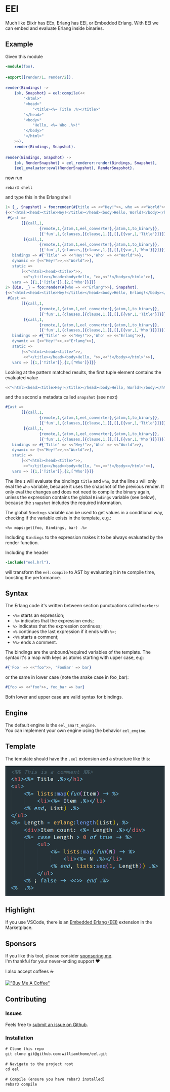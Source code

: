 # EEl

Much like Elixir has EEx, Erlang has EEl, or Embedded Erlang. With EEl we can embed and evaluate Erlang inside binaries.

## Example

Given this module

```erlang
-module(foo).

-export([render/1, render/2]).

render(Bindings) ->
    {ok, Snapshot} = eel:compile(<<
        "<html>"
        "<head>"
            "<title><%= Title .%></title>"
        "</head>"
        "<body>"
            "Hello, <%= Who .%>!"
        "</body>"
        "</html>"
    >>),
    render(Bindings, Snapshot).

render(Bindings, Snapshot) ->
    {ok, RenderSnapshot} = eel_renderer:render(Bindings, Snapshot),
    {eel_evaluator:eval(RenderSnapshot), RenderSnapshot}.
```

now run

```shell
rebar3 shell
```

and type this in the Erlang shell

```erlang
1> {_, Snapshot} = foo:render(#{title => <<"Hey!">>, who => <<"World">>}).
{<<"<html><head><title>Hey!</title></head><body>Hello, World!</body></html>">>,
 #{ast =>
       [[{call,1,
               {remote,1,{atom,1,eel_converter},{atom,1,to_binary}},
               [{'fun',1,{clauses,[{clause,1,[],[],[{var,1,'Title'}]}]}}]}],
        [{call,1,
               {remote,1,{atom,1,eel_converter},{atom,1,to_binary}},
               [{'fun',1,{clauses,[{clause,1,[],[],[{var,1,'Who'}]}]}}]}]],
   bindings => #{'Title' => <<"Hey!">>,'Who' => <<"World">>},
   dynamic => [<<"Hey!">>,<<"World">>],
   static =>
       [<<"<html><head><title>">>,
        <<"</title></head><body>Hello, ">>,<<"!</body></html>">>],
   vars => [{1,['Title']},{2,['Who']}]}}
2> {Bin, _} = foo:render(#{who => <<"Erlang">>}, Snapshot).
{<<"<html><head><title>Hey!</title></head><body>Hello, Erlang!</body></html>">>,
 #{ast =>
       [[{call,1,
               {remote,1,{atom,1,eel_converter},{atom,1,to_binary}},
               [{'fun',1,{clauses,[{clause,1,[],[],[{var,1,'Title'}]}]}}]}],
        [{call,1,
               {remote,1,{atom,1,eel_converter},{atom,1,to_binary}},
               [{'fun',1,{clauses,[{clause,1,[],[],[{var,1,'Who'}]}]}}]}]],
   bindings => #{'Title' => <<"Hey!">>,'Who' => <<"Erlang">>},
   dynamic => [<<"Hey!">>,<<"Erlang">>],
   static =>
       [<<"<html><head><title>">>,
        <<"</title></head><body>Hello, ">>,<<"!</body></html>">>],
   vars => [{1,['Title']},{2,['Who']}]}}
```

Looking at the pattern matched results, the first tuple element contains the evaluated value
```erlang
<<"<html><head><title>Hey!</title></head><body>Hello, World!</body></html>">>
```
and the second a metadata called `snapshot` (see next)
```erlang
#{ast =>
       [[{call,1,
               {remote,1,{atom,1,eel_converter},{atom,1,to_binary}},
               [{'fun',1,{clauses,[{clause,1,[],[],[{var,1,'Title'}]}]}}]}],
        [{call,1,
               {remote,1,{atom,1,eel_converter},{atom,1,to_binary}},
               [{'fun',1,{clauses,[{clause,1,[],[],[{var,1,'Who'}]}]}}]}]],
   bindings => #{'Title' => <<"Hey!">>,'Who' => <<"World">>},
   dynamic => [<<"Hey!">>,<<"World">>],
   static =>
       [<<"<html><head><title>">>,
        <<"</title></head><body>Hello, ">>,<<"!</body></html>">>],
   vars => [{1,['Title']},{2,['Who']}]}
```

The line `1` will evaluate the bindings `title` and `who`, but the line `2`
will only eval the `who` variable, because it uses the snapshot of the previous
render. It only eval the changes and does not need to compile the binary again, unless the expression contains the global `Bindings` variable (see below),
because the `snapshot` includes the required information.

The global `Bindings` variable can be used to get values in a conditional way, checking if the variable exists in the template, e.g.:

```
<%= maps:get(foo, Bindings, bar) .%>
```

Including `Bindings` to the expression makes it to be always evaluated by the render function.


Including the header

```erlang
-include("eel.hrl").
```

will transform the `eel:compile` to AST by evaluating it in te compile time, boosting the performance.

## Syntax

The Erlang code it's written between section punctuations called `markers`:
- `<%=` starts an expression;
- `.%>` indicates that the expression ends;
- `%>`  indicates that the expression continues;
- `<%`  continues the last expression if it ends with `%>`;
- `<%%` starts a comment;
- `%%>` ends a comment.

The bindings are the unbound/required variables of the template. The syntax it's a map with keys as atoms starting with upper case, e.g:

```erlang
#{'Foo' => <<"foo">>, 'FooBar' => bar}
```

or the same in lower case (note the snake case in foo_bar):

```erlang
#{foo => <<"foo">>, foo_bar => bar}
```

Both lower and upper case are valid syntax for bindings.

## Engine

The default engine is the `eel_smart_engine`.\
You can implement your own engine using the behavior `eel_engine`.

## Template

The template should have the `.eel` extension and a structure like this:

![Template](images/template.png)

## Highlight

If you use VSCode, there is an [Embedded Erlang (EEl)](https://marketplace.visualstudio.com/items?itemName=williamthome.eel) extension in the Marketplace.

## Sponsors

If you like this tool, please consider [sponsoring me](https://github.com/sponsors/williamthome).\
I'm thankful for your never-ending support :heart:

I also accept coffees :coffee:

[!["Buy Me A Coffee"](https://www.buymeacoffee.com/assets/img/custom_images/orange_img.png)](https://www.buymeacoffee.com/williamthome)

## Contributing

### Issues

Feels free to [submit an issue on Github](https://github.com/williamthome/eel/issues/new).

### Installation

```shell
# Clone this repo
git clone git@github.com:williamthome/eel.git

# Navigate to the project root
cd eel

# Compile (ensure you have rebar3 installed)
rebar3 compile
```
